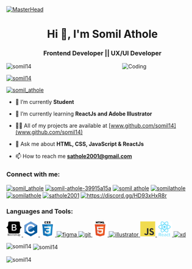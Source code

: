 [![MasterHead](https://aureatelabs.com/wp-content/uploads/2019/10/Magento-2-frontend-tools-for-developers-blog-banner.jpg)](https://rishavchanda.io)
<h1 align="center">Hi 👋, I'm Somil Athole</h1>
<h3 align="center">Frontend Developer || UX/UI Developer</h3>
<img align="right" alt="Coding" width="200" src="https://cdn.dribbble.com/users/330915/screenshots/3587000/media/cf9c914d04e017ab821bab2ee0bb87cb.gif">

<p align="left"> <img src="https://komarev.com/ghpvc/?username=somil14&label=Profile%20views&color=0e75b6&style=flat" alt="somil14" /> </p>

<p align="left"> <a href="https://github.com/ryo-ma/github-profile-trophy"><img src="https://github-profile-trophy.vercel.app/?username=somil14" alt="somil14" /></a> </p>

<p align="left"> <a href="https://twitter.com/somil_athole" target="blank"><img src="https://img.shields.io/twitter/follow/somil_athole?logo=twitter&style=for-the-badge" alt="somil_athole" /></a> </p>

- 🔭 I’m currently **Student**

- 🌱 I’m currently learning **ReactJs and Adobe Illustrator**

- 👨‍💻 All of my projects are available at [www.github.com/somil14](www.github.com/somil14)

- 💬 Ask me about **HTML, CSS, JavaScript & ReactJs**

- 📫 How to reach me **sathole2001@gmail.com**

<h3 align="left">Connect with me:</h3>
<p align="left">
<a href="https://twitter.com/somil_athole" target="blank"><img align="center" src="https://raw.githubusercontent.com/rahuldkjain/github-profile-readme-generator/master/src/images/icons/Social/twitter.svg" alt="somil_athole" height="30" width="40" /></a>
<a href="https://linkedin.com/in/somil-athole-39915a15a" target="blank"><img align="center" src="https://raw.githubusercontent.com/rahuldkjain/github-profile-readme-generator/master/src/images/icons/Social/linked-in-alt.svg" alt="somil-athole-39915a15a" height="30" width="40" /></a>
<a href="https://fb.com/somil athole" target="blank"><img align="center" src="https://raw.githubusercontent.com/rahuldkjain/github-profile-readme-generator/master/src/images/icons/Social/facebook.svg" alt="somil athole" height="30" width="40" /></a>
<a href="https://instagram.com/somilathole" target="blank"><img align="center" src="https://raw.githubusercontent.com/rahuldkjain/github-profile-readme-generator/master/src/images/icons/Social/instagram.svg" alt="somilathole" height="30" width="40" /></a>
<a href="https://www.behance.net/somilathole" target="blank"><img align="center" src="https://raw.githubusercontent.com/rahuldkjain/github-profile-readme-generator/master/src/images/icons/Social/behance.svg" alt="somilathole" height="30" width="40" /></a>
<a href="https://www.hackerrank.com/sathole2001" target="blank"><img align="center" src="https://raw.githubusercontent.com/rahuldkjain/github-profile-readme-generator/master/src/images/icons/Social/hackerrank.svg" alt="sathole2001" height="30" width="40" /></a>
<a href="https://discord.gg/https://discord.gg/HD93xHxR8r" target="blank"><img align="center" src="https://raw.githubusercontent.com/rahuldkjain/github-profile-readme-generator/master/src/images/icons/Social/discord.svg" alt="https://discord.gg/HD93xHxR8r" height="30" width="40" /></a>
</p>

<h3 align="left">Languages and Tools:</h3>
<p align="left"> <a href="https://getbootstrap.com" target="_blank" rel="noreferrer"> <img src="https://raw.githubusercontent.com/devicons/devicon/master/icons/bootstrap/bootstrap-plain-wordmark.svg" alt="bootstrap" width="40" height="40"/> </a> <a href="https://www.cprogramming.com/" target="_blank" rel="noreferrer"> <img src="https://raw.githubusercontent.com/devicons/devicon/master/icons/c/c-original.svg" alt="c" width="40" height="40"/> </a> <a href="https://www.w3schools.com/css/" target="_blank" rel="noreferrer"> <img src="https://raw.githubusercontent.com/devicons/devicon/master/icons/css3/css3-original-wordmark.svg" alt="css3" width="40" height="40"/> </a> <a href="https://www.figma.com/" target="_blank" rel="noreferrer"> <img src="https://www.vectorlogo.zone/logos/figma/figma-icon.svg" alt="figma" width="40" height="40"/> </a> <a href="https://git-scm.com/" target="_blank" rel="noreferrer"> <img src="https://www.vectorlogo.zone/logos/git-scm/git-scm-icon.svg" alt="git" width="40" height="40"/> </a> <a href="https://www.w3.org/html/" target="_blank" rel="noreferrer"> <img src="https://raw.githubusercontent.com/devicons/devicon/master/icons/html5/html5-original-wordmark.svg" alt="html5" width="40" height="40"/> </a> <a href="https://www.adobe.com/in/products/illustrator.html" target="_blank" rel="noreferrer"> <img src="https://www.vectorlogo.zone/logos/adobe_illustrator/adobe_illustrator-icon.svg" alt="illustrator" width="40" height="40"/> </a> <a href="https://developer.mozilla.org/en-US/docs/Web/JavaScript" target="_blank" rel="noreferrer"> <img src="https://raw.githubusercontent.com/devicons/devicon/master/icons/javascript/javascript-original.svg" alt="javascript" width="40" height="40"/> </a> <a href="https://reactjs.org/" target="_blank" rel="noreferrer"> <img src="https://raw.githubusercontent.com/devicons/devicon/master/icons/react/react-original-wordmark.svg" alt="react" width="40" height="40"/> </a> <a href="https://www.adobe.com/products/xd.html" target="_blank" rel="noreferrer"> <img src="https://cdn.worldvectorlogo.com/logos/adobe-xd.svg" alt="xd" width="40" height="40"/> </a> </p>

<p><img align="left" src="https://github-readme-stats.vercel.app/api/top-langs?username=somil14&show_icons=true&locale=en&layout=compact" alt="somil14" /></p>

<p>&nbsp;<img align="center" src="https://github-readme-stats.vercel.app/api?username=somil14&show_icons=true&locale=en" alt="somil14" /></p>

<p><img align="center" src="https://github-readme-streak-stats.herokuapp.com/?user=somil14&" alt="somil14" /></p>
